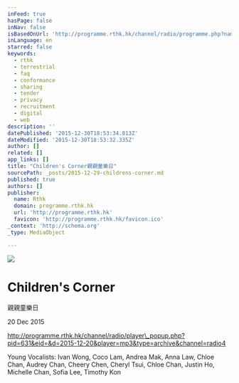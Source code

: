 ```yaml
---
inFeed: true
hasPage: false
inNav: false
isBasedOnUrl: 'http://programme.rthk.hk/channel/radio/programme.php?name=radio4%2Fchildren&d=2015-12-20&p=631&e&m=episode'
inLanguage: en
starred: false
keywords:
  - rthk
  - terrestrial
  - faq
  - conformance
  - sharing
  - tender
  - privacy
  - recruitment
  - digital
  - web
description: ''
datePublished: '2015-12-30T18:53:34.813Z'
dateModified: '2015-12-30T18:53:32.335Z'
author: []
related: []
app_links: []
title: "Children's Corner親親童樂日"
sourcePath: _posts/2015-12-29-childrens-corner.md
published: true
authors: []
publisher:
  name: Rthk
  domain: programme.rthk.hk
  url: 'http://programme.rthk.hk'
  favicon: 'http://programme.rthk.hk/favicon.ico'
_context: 'http://schema.org'
_type: MediaObject

---
```

![](https://s3-us-west-2.amazonaws.com/the-grid-img/p/61f46058589d9c005023badf7bcd371acb3d4e9b.jpg)

# Children's Corner  
親親童樂日

20 Dec 2015

http://programme.rthk.hk/channel/radio/player\_popup.php?pid=631&eid=&d=2015-12-20&player=mp3&type=archive&channel=radio4

Young Vocalists: Ivan Wong, Coco Lam, Andrea Mak, Anna Law, Chloe Chan, Audrey Chan, Cheery Chen, Cheryl Tsui, Chloe Chan, Justin Ho, Michelle Chan, Sofia Lee, Timothy Kon